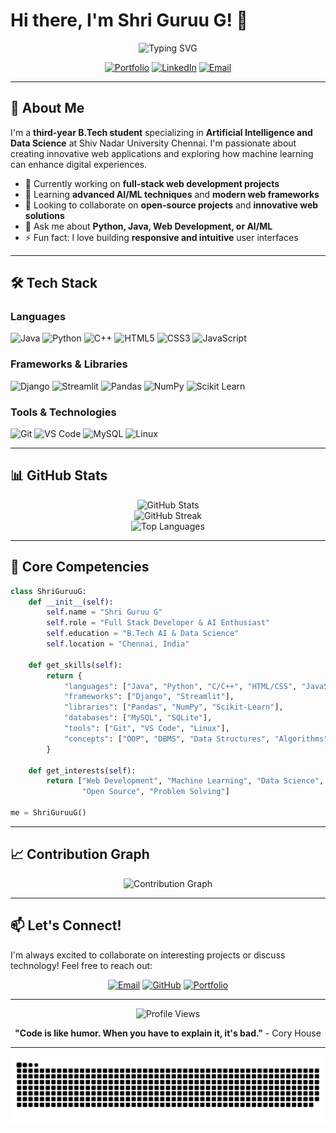 # Hi there, I'm Shri Guruu G! 👋

<div align="center">
  <img src="https://readme-typing-svg.herokuapp.com?font=Space+Grotesk&weight=600&size=28&duration=3000&pause=1000&color=64FFDA&center=true&vCenter=true&width=600&lines=Full+Stack+Developer;AI+%26+Data+Science+Enthusiast;Problem+Solver;Lifelong+Learner" alt="Typing SVG" />
</div>

<div align="center">
  
[![Portfolio](https://img.shields.io/badge/Portfolio-64FFDA?style=for-the-badge&logo=safari&logoColor=black)](https://gshriguruu.netlify.app)
[![LinkedIn](https://img.shields.io/badge/LinkedIn-0077B5?style=for-the-badge&logo=linkedin&logoColor=white)](https://linkedin.com/in/gshriguruu)
[![Email](https://img.shields.io/badge/Email-D14836?style=for-the-badge&logo=gmail&logoColor=white)](mailto:gshriguruu@gmail.com)

</div>

---

## 🚀 About Me

I'm a **third-year B.Tech student** specializing in **Artificial Intelligence and Data Science** at Shiv Nadar University Chennai. I'm passionate about creating innovative web applications and exploring how machine learning can enhance digital experiences.

- 🔭 Currently working on **full-stack web development projects**
- 🌱 Learning **advanced AI/ML techniques** and **modern web frameworks**
- 👯 Looking to collaborate on **open-source projects** and **innovative web solutions**
- 💬 Ask me about **Python, Java, Web Development, or AI/ML**
- ⚡ Fun fact: I love building **responsive and intuitive** user interfaces

---

## 🛠️ Tech Stack

### Languages
![Java](https://img.shields.io/badge/Java-ED8B00?style=for-the-badge&logo=openjdk&logoColor=white)
![Python](https://img.shields.io/badge/Python-3776AB?style=for-the-badge&logo=python&logoColor=white)
![C++](https://img.shields.io/badge/C++-00599C?style=for-the-badge&logo=cplusplus&logoColor=white)
![HTML5](https://img.shields.io/badge/HTML5-E34F26?style=for-the-badge&logo=html5&logoColor=white)
![CSS3](https://img.shields.io/badge/CSS3-1572B6?style=for-the-badge&logo=css3&logoColor=white)
![JavaScript](https://img.shields.io/badge/JavaScript-323330?style=for-the-badge&logo=javascript&logoColor=F7DF1E)

### Frameworks & Libraries
![Django](https://img.shields.io/badge/Django-092E20?style=for-the-badge&logo=django&logoColor=green)
![Streamlit](https://img.shields.io/badge/Streamlit-FF4B4B?style=for-the-badge&logo=streamlit&logoColor=white)
![Pandas](https://img.shields.io/badge/Pandas-150458?style=for-the-badge&logo=pandas&logoColor=white)
![NumPy](https://img.shields.io/badge/NumPy-013243?style=for-the-badge&logo=numpy&logoColor=white)
![Scikit Learn](https://img.shields.io/badge/Scikit_Learn-F7931E?style=for-the-badge&logo=scikit-learn&logoColor=white)

### Tools & Technologies
![Git](https://img.shields.io/badge/Git-F05032?style=for-the-badge&logo=git&logoColor=white)
![VS Code](https://img.shields.io/badge/VS_Code-007ACC?style=for-the-badge&logo=visual-studio-code&logoColor=white)
![MySQL](https://img.shields.io/badge/MySQL-4479A1?style=for-the-badge&logo=mysql&logoColor=white)
![Linux](https://img.shields.io/badge/Linux-FCC624?style=for-the-badge&logo=linux&logoColor=black)

---

## 📊 GitHub Stats

<div align="center">
  <img src="https://github-readme-stats.vercel.app/api?username=shriguruu&show_icons=true&theme=tokyonight&hide_border=true&bg_color=0D1117&title_color=64FFDA&text_color=FFFFFF&icon_color=64FFDA" alt="GitHub Stats" />
</div>

<div align="center">
  <img src="https://github-readme-streak-stats.herokuapp.com/?user=shriguruu&theme=tokyonight&hide_border=true&background=0D1117&stroke=64FFDA&ring=64FFDA&fire=64FFDA&currStreakLabel=FFFFFF" alt="GitHub Streak" />
</div>

<div align="center">
  <img src="https://github-readme-stats.vercel.app/api/top-langs/?username=shriguruu&layout=compact&theme=tokyonight&hide_border=true&bg_color=0D1117&title_color=64FFDA&text_color=FFFFFF" alt="Top Languages" />
</div>

---



## 🎯 Core Competencies

```python
class ShriGuruuG:
    def __init__(self):
        self.name = "Shri Guruu G"
        self.role = "Full Stack Developer & AI Enthusiast"
        self.education = "B.Tech AI & Data Science"
        self.location = "Chennai, India"
    
    def get_skills(self):
        return {
            "languages": ["Java", "Python", "C/C++", "HTML/CSS", "JavaScript"],
            "frameworks": ["Django", "Streamlit"],
            "libraries": ["Pandas", "NumPy", "Scikit-Learn"],
            "databases": ["MySQL", "SQLite"],
            "tools": ["Git", "VS Code", "Linux"],
            "concepts": ["OOP", "DBMS", "Data Structures", "Algorithms", "ML"]
        }
    
    def get_interests(self):
        return ["Web Development", "Machine Learning", "Data Science", 
                "Open Source", "Problem Solving"]

me = ShriGuruuG()
```

---

## 📈 Contribution Graph

<div align="center">
  <img src="https://github-readme-activity-graph.vercel.app/graph?username=shriguruu&theme=tokyo-night&hide_border=true&bg_color=0D1117&color=64FFDA&line=64FFDA&point=FFFFFF" alt="Contribution Graph" />
</div>


---

## 📫 Let's Connect!

I'm always excited to collaborate on interesting projects or discuss technology! Feel free to reach out:

<div align="center">

[![Email](https://img.shields.io/badge/📧_Email-gshriguruu@gmail.com-64FFDA?style=for-the-badge)](mailto:gshriguruu@gmail.com)
[![GitHub](https://img.shields.io/badge/🐱_GitHub-shriguruu-64FFDA?style=for-the-badge)](https://github.com/shriguruu)
[![Portfolio](https://img.shields.io/badge/🌐_Portfolio-View_Live-64FFDA?style=for-the-badge)](https://gshriguruu.netlify.app)

</div>

---

<div align="center">
  <img src="https://komarev.com/ghpvc/?username=shriguruu&color=64ffda&style=for-the-badge&label=Profile+Views" alt="Profile Views" />
</div>

<div align="center">
  
  **"Code is like humor. When you have to explain it, it's bad."** - Cory House
  
  
</div>

---

<div align="center">
  <img src="https://raw.githubusercontent.com/platane/snk/output/github-contribution-grid-snake-dark.svg" alt="Snake Animation" />
</div>
